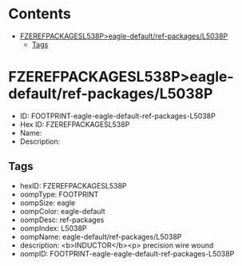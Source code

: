 



Contents
========

* [FZEREFPACKAGESL538P>eagle-default/ref-packages/L5038P](#fzerefpackagesl538peagle-defaultref-packagesl5038p)
	* [Tags](#tags)

# FZEREFPACKAGESL538P>eagle-default/ref-packages/L5038P

- ID: FOOTPRINT-eagle-eagle-default-ref-packages-L5038P
- Hex ID: FZEREFPACKAGESL538P
- Name: 
- Description: 

## Tags

- hexID: FZEREFPACKAGESL538P
- oompType: FOOTPRINT
- oompSize: eagle
- oompColor: eagle-default
- oompDesc: ref-packages
- oompIndex: L5038P
- oompName: eagle-default/ref-packages/L5038P
- description: &lt;b&gt;INDUCTOR&lt;/b&gt;&lt;p&gt;&#xD;
precision wire wound
- oompID: FOOTPRINT-eagle-eagle-default-ref-packages-L5038P
